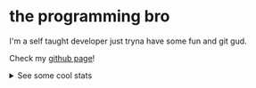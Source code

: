 # the programming bro

I'm a self taught developer just tryna have some fun and git gud.

Check my [github page](https://chromium7.github.io/chromium7/)!


<details>
  <summary>See some cool stats</summary>
  <br>
  
  [Codewars](https://www.codewars.com/users/Chromium7):
  
  ![Codewars stats](https://www.codewars.com/users/Chromium7/badges/large)
  <br>
  
  Github stats:
  
  ![Github stats](https://github-readme-stats.vercel.app/api?username=chromium7&show_icons=true&theme=darcula)

  ![Top langs](https://github-readme-stats.vercel.app/api/top-langs/?username=chromium7&layout=compact&theme=darcula)
  <br>
</details>
